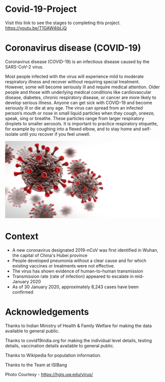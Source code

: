 # Covid-19-Project

Visit this link to see the stages to completing this project. https://youtu.be/T1GAW4ibLjQ

# Coronavirus disease (COVID-19)

Coronavirus disease (COVID-19) is an infectious disease caused by the SARS-CoV-2 virus.

Most people infected with the virus will experience mild to moderate respiratory illness and recover without requiring special treatment. However, some will become seriously ill and require medical attention. Older people and those with underlying medical conditions like cardiovascular disease, diabetes, chronic respiratory disease, or cancer are more likely to develop serious illness. Anyone can get sick with COVID-19 and become seriously ill or die at any age. 
The virus can spread from an infected person’s mouth or nose in small liquid particles when they cough, sneeze, speak, sing or breathe. These particles range from larger respiratory droplets to smaller aerosols. It is important to practice respiratory etiquette, for example by coughing into a flexed elbow, and to stay home and self-isolate until you recover if you feel unwell.


<center>
    <img src="covid.png" alt="" width="550px" height="250px"/>
</center>



# Context

*   A new coronavirus designated 2019-nCoV was first identified in Wuhan, the capital of China's Hubei province
*   People developed pneumonia without a clear cause and for which existing vaccines or treatments were not effective.
*   The virus has shown evidence of human-to-human transmission
*   Transmission rate (rate of infection) appeared to escalate in mid-January 2020
*   As of 30 January 2020, approximately 8,243 cases have been confirmed

# Acknowledgements

Thanks to Indian Ministry of Health & Family Welfare for making the data available to general public.

Thanks to covid19india.org for making the individual level details, testing details, vaccination details available to general public.

Thanks to Wikipedia for population information.

Thanks to the Team at ISIBang

Photo Courtesy - https://hgis.uw.edu/virus/
